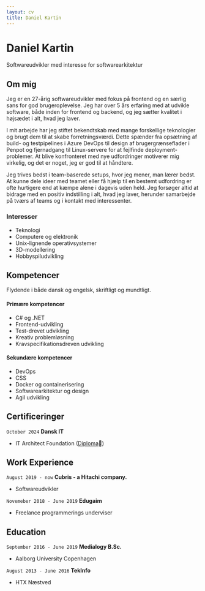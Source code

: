 ```yaml
---
layout: cv
title: Daniel Kartin
---
```

# Daniel Kartin
Softwareudvikler med interesse for softwarearkitektur

## Om mig
Jeg er en 27-årig softwareudvikler med fokus på frontend og en særlig sans for god brugeroplevelse. Jeg har over 5 års erfaring med at udvikle software, både inden for frontend og backend, og jeg sætter kvalitet i højsædet i alt, hvad jeg laver.

I mit arbejde har jeg stiftet bekendtskab med mange forskellige teknologier og brugt dem til at skabe forretningsværdi. Dette spænder fra opsætning af build- og testpipelines i Azure DevOps til design af brugergrænseflader i Penpot og fjernadgang til Linux-servere for at fejlfinde deployment-problemer. At blive konfronteret med nye udfordringer motiverer mig virkelig, og det er noget, jeg er god til at håndtere.

Jeg trives bedst i team-baserede setups, hvor jeg mener, man lærer bedst. At kunne dele ideer med teamet eller få hjælp til en bestemt udfordring er ofte hurtigere end at kæmpe alene i dagevis uden held. Jeg forsøger altid at bidrage med en positiv indstilling i alt, hvad jeg laver, herunder samarbejde på tværs af teams og i kontakt med interessenter.

### Interesser  
- Teknologi  
- Computere og elektronik  
- Unix-lignende operativsystemer  
- 3D-modellering  
- Hobbyspiludvikling  

## Kompetencer  
Flydende i både dansk og engelsk, skriftligt og mundtligt.  

#### Primære kompetencer  
- C# og .NET  
- Frontend-udvikling  
- Test-drevet udvikling  
- Kreativ problemløsning  
- Kravspecifikationsdreven udvikling  

#### Sekundære kompetencer  
- DevOps  
- CSS  
- Docker og containerisering  
- Softwarearkitektur og design  
- Agil udvikling  

## Certificeringer

`October 2024`
__Dansk IT__

- IT Architect Foundation ([Diploma](https://app.diplomasafe.com/en-US/diploma/d2e1e8e6f30cb0a759fcf12f030b078d14637b631)🔗)

## Work Experience

`August 2019 - now`
__Cubris - a Hitachi company.__

- Softwareudvikler

`Novemeber 2018 - June 2019`
__Edugaim__

- Freelance programmerings underviser

## Education

`September 2016 - June 2019`
__Medialogy B.Sc.__

- Aalborg University Copenhagen

`August 2013 - June 2016`
__TekInfo__

- HTX Næstved

<!-- ### Footer

Last updated: Aug 2024 -->



